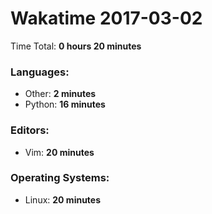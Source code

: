 # Wakatime 2017-03-02

Time Total: **0 hours 20 minutes**

### Languages:
- Other: **2 minutes** 
- Python: **16 minutes** 

### Editors:
- Vim: **20 minutes** 

### Operating Systems:
- Linux: **20 minutes** 

